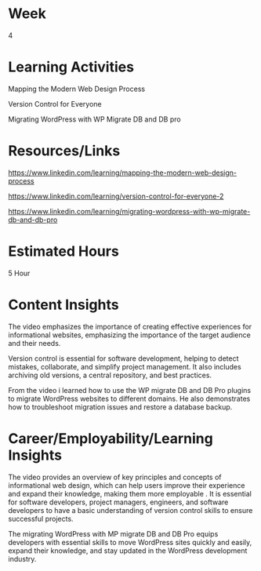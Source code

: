 # Week
4
# Learning Activities
Mapping the Modern Web Design Process

Version Control for Everyone

Migrating WordPress with WP Migrate DB and DB pro
# Resources/Links
https://www.linkedin.com/learning/mapping-the-modern-web-design-process

https://www.linkedin.com/learning/version-control-for-everyone-2

https://www.linkedin.com/learning/migrating-wordpress-with-wp-migrate-db-and-db-pro
# Estimated Hours
5 Hour
# Content Insights 
The video emphasizes the importance of creating effective experiences for informational websites, emphasizing the importance of the target audience and their needs.

Version control is essential for software development, helping to detect mistakes, collaborate, and simplify project management. It also includes archiving old versions, a central repository, and best practices.

From the video i learned how to use the WP migrate DB and DB Pro plugins to migrate WordPress websites to different domains. He also demonstrates how to troubleshoot migration issues and restore a database backup.

# Career/Employability/Learning Insights
The video provides an overview of key principles and concepts of informational web design, which can help users improve their experience and expand their knowledge, making them more employable
.
It is essential for software developers, project managers, engineers, and software developers to have a basic understanding of version control skills to ensure successful projects.

The migrating WordPress with MP migrate DB and DB Pro equips developers with essential skills to move WordPress sites quickly and easily, expand their knowledge, and stay updated in the WordPress development industry.


